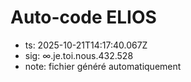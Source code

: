 # Auto-code ELIOS
- ts: 2025-10-21T14:17:40.067Z
- sig: ∞.je.toi.nous.432.528
- note: fichier généré automatiquement